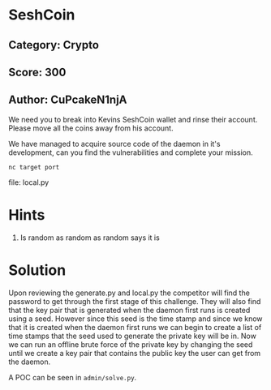 # SeshCoin
## Category: Crypto
## Score: 300
## Author: CuPcakeN1njA

We need you to break into Kevins SeshCoin wallet and rinse their account.
Please move all the coins away from his account.

We have managed to acquire source code of the daemon in it's development, can you find the vulnerabilities and complete your mission.

`nc target port`

file: local.py

# Hints

1. Is random as random as random says it is

# Solution
Upon reviewing the generate.py and local.py the competitor will find the password to get through the first stage of this challenge. They will also find that the key pair that is generated when the daemon first runs is created using a seed. However since this seed is the time stamp and since we know that it is created when the daemon first runs we can begin to create a list of time stamps that the seed used to generate the private key will be in. Now we can run an offline brute force of the private key by changing the seed until we create a key pair that contains the public key the user can get from the daemon.

A POC can be seen in `admin/solve.py`.
